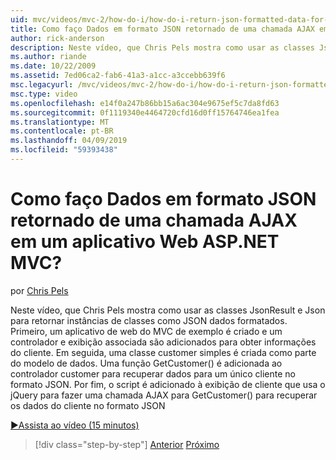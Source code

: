 ```yaml
---
uid: mvc/videos/mvc-2/how-do-i/how-do-i-return-json-formatted-data-for-an-ajax-call-in-an-aspnet-mvc-web-application
title: Como faço Dados em formato JSON retornado de uma chamada AJAX em um aplicativo Web ASP.NET MVC? | Microsoft Docs
author: rick-anderson
description: Neste vídeo, que Chris Pels mostra como usar as classes JsonResult e Json para retornar instâncias de classes como JSON dados formatados. Primeiro, um exemplo de MVC web apl....
ms.author: riande
ms.date: 10/22/2009
ms.assetid: 7ed06ca2-fab6-41a3-a1cc-a3ccebb639f6
msc.legacyurl: /mvc/videos/mvc-2/how-do-i/how-do-i-return-json-formatted-data-for-an-ajax-call-in-an-aspnet-mvc-web-application
msc.type: video
ms.openlocfilehash: e14f0a247b86bb15a6ac304e9675ef5c7da8fd63
ms.sourcegitcommit: 0f1119340e4464720cfd16d0ff15764746ea1fea
ms.translationtype: MT
ms.contentlocale: pt-BR
ms.lasthandoff: 04/09/2019
ms.locfileid: "59393438"
---
```

# <a name="how-do-i-return-json-formatted-data-for-an-ajax-call-in-an-aspnet-mvc-web-application"></a>Como faço Dados em formato JSON retornado de uma chamada AJAX em um aplicativo Web ASP.NET MVC?

por [Chris Pels](https://twitter.com/chrispels)

Neste vídeo, que Chris Pels mostra como usar as classes JsonResult e Json para retornar instâncias de classes como JSON dados formatados. Primeiro, um aplicativo de web do MVC de exemplo é criado e um controlador e exibição associada são adicionados para obter informações do cliente. Em seguida, uma classe customer simples é criada como parte do modelo de dados. Uma função GetCustomer() é adicionada ao controlador customer para recuperar dados para um único cliente no formato JSON. Por fim, o script é adicionado à exibição de cliente que usa o jQuery para fazer uma chamada AJAX para GetCustomer() para recuperar os dados do cliente no formato JSON

[&#9654;Assista ao vídeo (15 minutos)](https://channel9.msdn.com/Blogs/ASP-NET-Site-Videos/how-do-i-return-json-formatted-data-for-an-ajax-call-in-an-aspnet-mvc-web-application)

> [!div class="step-by-step"]
> [Anterior](aspnet-mvc-how-10-minute-technical-video-for-developers.md)
> [Próximo](how-do-i-work-with-data-in-aspnet-mvc-partial-views.md)
